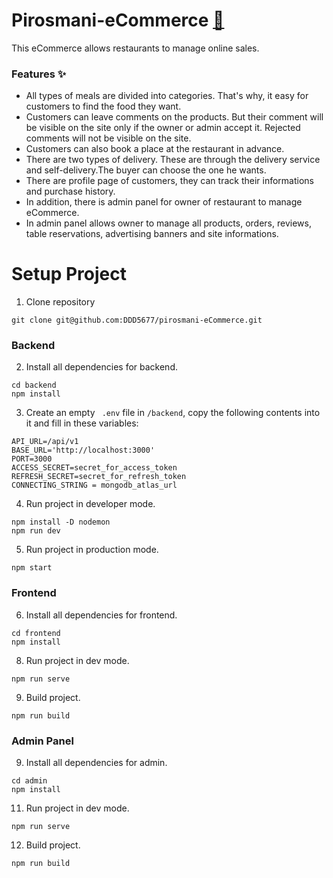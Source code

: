 # Pirosmani-eCommerce [:link:](https://pirosmani1.netlify.app)
This eCommerce allows restaurants to manage online sales.
### Features ✨

- All types of meals are divided into categories. That's why, it easy for customers to find the food they want.
- Customers can leave comments on the products. But their comment will be visible on the site only if the owner or admin accept it. Rejected comments will not be visible on the site.
- Customers can also book a place at the restaurant in advance.
- There are two types of delivery. These are through the delivery service and self-delivery.The buyer can choose the one he wants.
- There are profile page of customers, they can track their informations and  purchase history.
- In addition, there is admin panel for owner of restaurant to manage eCommerce.
- In admin panel allows owner to manage all products, orders, reviews, table reservations, advertising banners and site informations.

# Setup Project
1. Clone repository
```
git clone git@github.com:DDD5677/pirosmani-eCommerce.git
```
### Backend
2. Install all dependencies for backend.
```
cd backend
npm install
```
3. Create an empty ` .env` file in `/backend`, copy the following contents into it and fill in these variables:

```
API_URL=/api/v1
BASE_URL='http://localhost:3000'
PORT=3000
ACCESS_SECRET=secret_for_access_token
REFRESH_SECRET=secret_for_refresh_token
CONNECTING_STRING = mongodb_atlas_url
```
4. Run project in developer mode.
```
npm install -D nodemon
npm run dev
```
5. Run project in production mode.
```
npm start
```
### Frontend
6. Install all dependencies for frontend.
```
cd frontend
npm install
```
8. Run project in dev mode.
```
npm run serve
```
9. Build project.
```
npm run build
```
### Admin Panel
9. Install all dependencies for admin.
```
cd admin
npm install
```
11. Run project in dev mode.
```
npm run serve
```
12. Build project.
```
npm run build
```
